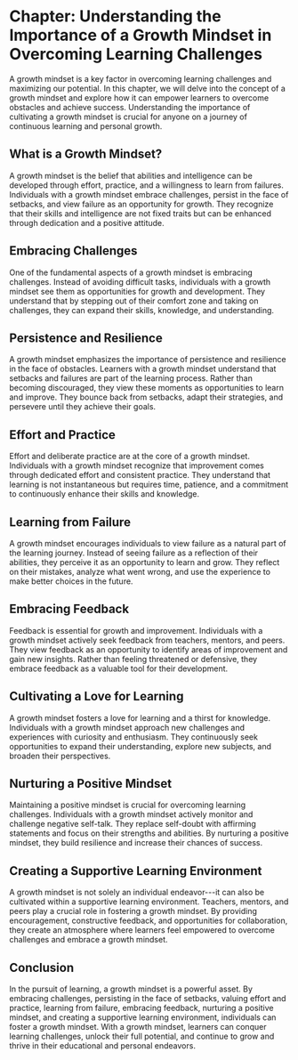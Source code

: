 Chapter: Understanding the Importance of a Growth Mindset in Overcoming Learning Challenges
===========================================================================================

A growth mindset is a key factor in overcoming learning challenges and maximizing our potential. In this chapter, we will delve into the concept of a growth mindset and explore how it can empower learners to overcome obstacles and achieve success. Understanding the importance of cultivating a growth mindset is crucial for anyone on a journey of continuous learning and personal growth.

What is a Growth Mindset?
-------------------------

A growth mindset is the belief that abilities and intelligence can be developed through effort, practice, and a willingness to learn from failures. Individuals with a growth mindset embrace challenges, persist in the face of setbacks, and view failure as an opportunity for growth. They recognize that their skills and intelligence are not fixed traits but can be enhanced through dedication and a positive attitude.

Embracing Challenges
--------------------

One of the fundamental aspects of a growth mindset is embracing challenges. Instead of avoiding difficult tasks, individuals with a growth mindset see them as opportunities for growth and development. They understand that by stepping out of their comfort zone and taking on challenges, they can expand their skills, knowledge, and understanding.

Persistence and Resilience
--------------------------

A growth mindset emphasizes the importance of persistence and resilience in the face of obstacles. Learners with a growth mindset understand that setbacks and failures are part of the learning process. Rather than becoming discouraged, they view these moments as opportunities to learn and improve. They bounce back from setbacks, adapt their strategies, and persevere until they achieve their goals.

Effort and Practice
-------------------

Effort and deliberate practice are at the core of a growth mindset. Individuals with a growth mindset recognize that improvement comes through dedicated effort and consistent practice. They understand that learning is not instantaneous but requires time, patience, and a commitment to continuously enhance their skills and knowledge.

Learning from Failure
---------------------

A growth mindset encourages individuals to view failure as a natural part of the learning journey. Instead of seeing failure as a reflection of their abilities, they perceive it as an opportunity to learn and grow. They reflect on their mistakes, analyze what went wrong, and use the experience to make better choices in the future.

Embracing Feedback
------------------

Feedback is essential for growth and improvement. Individuals with a growth mindset actively seek feedback from teachers, mentors, and peers. They view feedback as an opportunity to identify areas of improvement and gain new insights. Rather than feeling threatened or defensive, they embrace feedback as a valuable tool for their development.

Cultivating a Love for Learning
-------------------------------

A growth mindset fosters a love for learning and a thirst for knowledge. Individuals with a growth mindset approach new challenges and experiences with curiosity and enthusiasm. They continuously seek opportunities to expand their understanding, explore new subjects, and broaden their perspectives.

Nurturing a Positive Mindset
----------------------------

Maintaining a positive mindset is crucial for overcoming learning challenges. Individuals with a growth mindset actively monitor and challenge negative self-talk. They replace self-doubt with affirming statements and focus on their strengths and abilities. By nurturing a positive mindset, they build resilience and increase their chances of success.

Creating a Supportive Learning Environment
------------------------------------------

A growth mindset is not solely an individual endeavor---it can also be cultivated within a supportive learning environment. Teachers, mentors, and peers play a crucial role in fostering a growth mindset. By providing encouragement, constructive feedback, and opportunities for collaboration, they create an atmosphere where learners feel empowered to overcome challenges and embrace a growth mindset.

Conclusion
----------

In the pursuit of learning, a growth mindset is a powerful asset. By embracing challenges, persisting in the face of setbacks, valuing effort and practice, learning from failure, embracing feedback, nurturing a positive mindset, and creating a supportive learning environment, individuals can foster a growth mindset. With a growth mindset, learners can conquer learning challenges, unlock their full potential, and continue to grow and thrive in their educational and personal endeavors.
